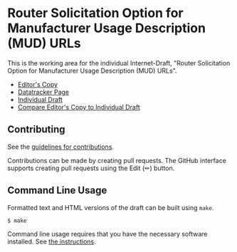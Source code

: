 # Router Solicitation Option for Manufacturer Usage Description (MUD) URLs

This is the working area for the individual Internet-Draft, "Router Solicitation Option for Manufacturer Usage Description (MUD) URLs".

* [Editor's Copy](https://JKRhb.github.io/mud-ndp-option/#go.draft-romann-mud-ndp.html)
* [Datatracker Page](https://datatracker.ietf.org/doc/draft-romann-mud-ndp)
* [Individual Draft](https://datatracker.ietf.org/doc/html/draft-romann-mud-ndp)
* [Compare Editor's Copy to Individual Draft](https://JKRhb.github.io/mud-ndp-option/#go.draft-romann-mud-ndp.diff)


## Contributing

See the
[guidelines for contributions](https://github.com/JKRhb/mud-ndp-option/blob/main/CONTRIBUTING.md).

Contributions can be made by creating pull requests.
The GitHub interface supports creating pull requests using the Edit (✏) button.


## Command Line Usage

Formatted text and HTML versions of the draft can be built using `make`.

```sh
$ make
```

Command line usage requires that you have the necessary software installed.  See
[the instructions](https://github.com/martinthomson/i-d-template/blob/main/doc/SETUP.md).

